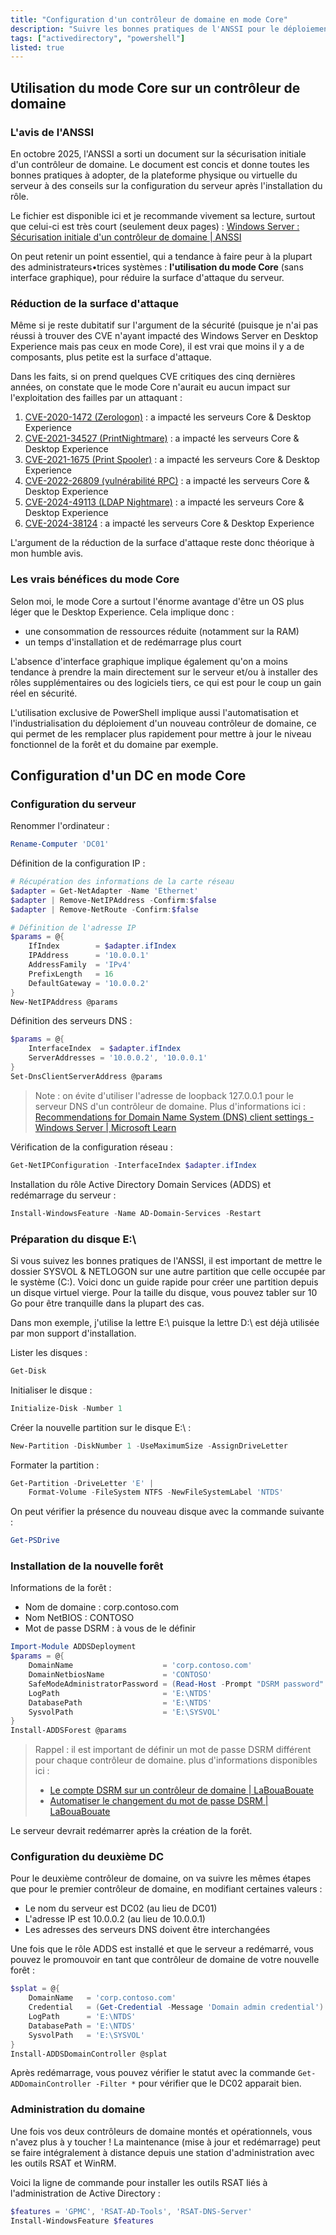 ```yaml
---
title: "Configuration d'un contrôleur de domaine en mode Core"
description: "Suivre les bonnes pratiques de l'ANSSI pour le déploiement de vos contrôleurs de domaine"
tags: ["activedirectory", "powershell"]
listed: true
---
```


## Utilisation du mode Core sur un contrôleur de domaine

### L'avis de l'ANSSI

En octobre 2025, l'ANSSI a sorti un document sur la sécurisation initiale d'un contrôleur de domaine. Le document est concis et donne toutes les bonnes pratiques à adopter, de la plateforme physique ou virtuelle du serveur à des conseils sur la configuration du serveur après l'installation du rôle.

Le fichier est disponible ici et je recommande vivement sa lecture, surtout que celui-ci est très court (seulement deux pages) : [Windows Server : Sécurisation initiale d'un contrôleur de domaine \| ANSSI](https://cyber.gouv.fr/sites/default/files/document/anssi_essentiels_serveur_Windows_controleur_domaine_v1.0.pdf)

On peut retenir un point essentiel, qui a tendance à faire peur à la plupart des administrateurs•trices systèmes : **l'utilisation du mode Core** (sans interface graphique), pour réduire la surface d'attaque du serveur.

### Réduction de la surface d'attaque

Même si je reste dubitatif sur l'argument de la sécurité (puisque je n'ai pas réussi à trouver des CVE n'ayant impacté des Windows Server en Desktop Experience mais pas ceux en mode Core), il est vrai que moins il y a de composants, plus petite est la surface d'attaque.

Dans les faits, si on prend quelques CVE critiques des cinq dernières années, on constate que le mode Core n'aurait eu aucun impact sur l'exploitation des failles par un attaquant :

1. [CVE-2020-1472 (Zerologon)](https://msrc.microsoft.com/update-guide/vulnerability/CVE-2020-1472) : a impacté les serveurs Core & Desktop Experience
2. [CVE-2021-34527 (PrintNightmare)](https://msrc.microsoft.com/update-guide/vulnerability/CVE-2021-34527) : a impacté les serveurs Core & Desktop Experience
3. [CVE-2021-1675 (Print Spooler)](https://msrc.microsoft.com/update-guide/vulnerability/CVE-2021-1675) : a impacté les serveurs Core & Desktop Experience
4. [CVE-2022-26809 (vulnérabilité RPC)](https://msrc.microsoft.com/update-guide/vulnerability/CVE-2022-26809) : a impacté les serveurs Core & Desktop Experience
5. [CVE-2024-49113 (LDAP Nightmare)](https://msrc.microsoft.com/update-guide/vulnerability/CVE-2024-49113) : a impacté les serveurs Core & Desktop Experience
6. [CVE-2024-38124](https://msrc.microsoft.com/update-guide/vulnerability/CVE-2024-38124) : a impacté les serveurs Core & Desktop Experience

L'argument de la réduction de la surface d'attaque reste donc théorique à mon humble avis.

### Les vrais bénéfices du mode Core

Selon moi, le mode Core a surtout l'énorme avantage d'être un OS plus léger que le Desktop Experience. Cela implique donc :

- une consommation de ressources réduite (notamment sur la RAM)
- un temps d'installation et de redémarrage plus court

L'absence d'interface graphique implique également qu'on a moins tendance à prendre la main directement sur le serveur et/ou à installer des rôles supplémentaires ou des logiciels tiers, ce qui est pour le coup un gain réel en sécurité.

L'utilisation exclusive de PowerShell implique aussi l'automatisation et l'industrialisation du déploiement d'un nouveau contrôleur de domaine, ce qui permet de les remplacer plus rapidement pour mettre à jour le niveau fonctionnel de la forêt et du domaine par exemple.

## Configuration d'un DC en mode Core

### Configuration du serveur

Renommer l'ordinateur :

```powershell
Rename-Computer 'DC01'
```

Définition de la configuration IP :

```powershell
# Récupération des informations de la carte réseau
$adapter = Get-NetAdapter -Name 'Ethernet'
$adapter | Remove-NetIPAddress -Confirm:$false
$adapter | Remove-NetRoute -Confirm:$false

# Définition de l'adresse IP
$params = @{
    IfIndex        = $adapter.ifIndex
    IPAddress      = '10.0.0.1'
    AddressFamily  = 'IPv4'
    PrefixLength   = 16
    DefaultGateway = '10.0.0.2'
}
New-NetIPAddress @params
```

Définition des serveurs DNS :

```powershell
$params = @{
    InterfaceIndex  = $adapter.ifIndex
    ServerAddresses = '10.0.0.2', '10.0.0.1'
}
Set-DnsClientServerAddress @params
```

> Note : on évite d'utiliser l'adresse de loopback 127.0.0.1 pour le serveur DNS d'un contrôleur de domaine. Plus d'informations ici : [Recommendations for Domain Name System (DNS) client settings - Windows Server \| Microsoft Learn](https://learn.microsoft.com/en-us/troubleshoot/windows-server/networking/best-practices-for-dns-client-settings#domain-controller-with-dns-installed)

Vérification de la configuration réseau :

```powershell
Get-NetIPConfiguration -InterfaceIndex $adapter.ifIndex
```

Installation du rôle Active Directory Domain Services (ADDS) et redémarrage du serveur :

```powershell
Install-WindowsFeature -Name AD-Domain-Services -Restart
```

### Préparation du disque E:\

Si vous suivez les bonnes pratiques de l'ANSSI, il est important de mettre le dossier SYSVOL & NETLOGON sur une autre partition que celle occupée par le système (C:\). Voici donc un guide rapide pour créer une partition depuis un disque virtuel vierge. Pour la taille du disque, vous pouvez tabler sur 10 Go pour être tranquille dans la plupart des cas.

Dans mon exemple, j'utilise la lettre E:\ puisque la lettre D:\ est déjà utilisée par mon support d'installation.

Lister les disques :

```powershell
Get-Disk
```

Initialiser le disque :

```powershell
Initialize-Disk -Number 1
```

Créer la nouvelle partition sur le disque E:\ :

```powershell
New-Partition -DiskNumber 1 -UseMaximumSize -AssignDriveLetter
```

Formater la partition :

```powershell
Get-Partition -DriveLetter 'E' |
    Format-Volume -FileSystem NTFS -NewFileSystemLabel 'NTDS'
```

On peut vérifier la présence du nouveau disque avec la commande suivante :

```powershell
Get-PSDrive
```

### Installation de la nouvelle forêt

Informations de la forêt :

- Nom de domaine : corp.contoso.com
- Nom NetBIOS : CONTOSO
- Mot de passe DSRM : à vous de le définir

```powershell
Import-Module ADDSDeployment
$params = @{
    DomainName                    = 'corp.contoso.com'
    DomainNetbiosName             = 'CONTOSO'
    SafeModeAdministratorPassword = (Read-Host -Prompt "DSRM password" -AsSecureString)
    LogPath                       = 'E:\NTDS'
    DatabasePath                  = 'E:\NTDS'
    SysvolPath                    = 'E:\SYSVOL'
}
Install-ADDSForest @params
```

> Rappel : il est important de définir un mot de passe DSRM différent pour chaque contrôleur de domaine. plus d'informations disponibles ici :
>
> - [Le compte DSRM sur un contrôleur de domaine \| LaBouaBouate](https://www.labouabouate.fr/2025/02/24/compte-de-recuperation-rodc)
> - [Automatiser le changement du mot de passe DSRM \| LaBouaBouate](https://www.labouabouate.fr/2025/04/01/rotation-mdp-dsrm)

Le serveur devrait redémarrer après la création de la forêt.

### Configuration du deuxième DC

Pour le deuxième contrôleur de domaine, on va suivre les mêmes étapes que pour le premier contrôleur de domaine, en modifiant certaines valeurs :

- Le nom du serveur est DC02 (au lieu de DC01)
- L'adresse IP est 10.0.0.2 (au lieu de 10.0.0.1)
- Les adresses des serveurs DNS doivent être interchangées

Une fois que le rôle ADDS est installé et que le serveur a redémarré, vous pouvez le promouvoir en tant que contrôleur de domaine de votre nouvelle forêt :

```powershell
$splat = @{
    DomainName   = 'corp.contoso.com'
    Credential   = (Get-Credential -Message 'Domain admin credential')
    LogPath      = 'E:\NTDS'
    DatabasePath = 'E:\NTDS'
    SysvolPath   = 'E:\SYSVOL'
}
Install-ADDSDomainController @splat
```

Après redémarrage, vous pouvez vérifier le statut avec la commande `Get-ADDomainController -Filter *` pour vérifier que le DC02 apparait bien.

### Administration du domaine

Une fois vos deux contrôleurs de domaine montés et opérationnels, vous n'avez plus à y toucher ! La maintenance (mise à jour et redémarrage) peut se faire intégralement à distance depuis une station d'administration avec les outils RSAT et WinRM.

Voici la ligne de commande pour installer les outils RSAT liés à l'administration de Active Directory :

```powershell
$features = 'GPMC', 'RSAT-AD-Tools', 'RSAT-DNS-Server'
Install-WindowsFeature $features
```
